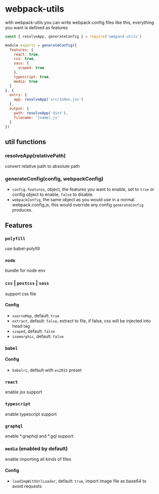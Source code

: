 # webpack-utils

with webpack-utils you can write webpack config files like this, everything you want is defined as features

```js
const { resolveApp, generateConfig } = require('webpack-utils')

module.exports = generateConfig({
  features: {
    react: true,
    css: true,
    sass: {
      scoped: true
    },
    typescript: true,
    media: true
  }
}, {
  entry: {
    app: resolveApp('src/index.jsx')
  },
  output: {
    path: resolveApp('dist'),
    filename: '[name].js'
  }
})
```

## util functions

### resolveApp(relativePath)

convert relative path to absolute path

### generateConfig(config, webpackConfig)

- `config.features`, object, the features you want to enable, set to `true` or config object to enable, `false` to disable.
- `webpackConfig`, the same object as you would use in a normal webpack.config.js, this would override any config `generateConfig` produces.

## Features

### `polyfill`

use babel-polyfill

### `node`

bundle for node env

### `css` | `postcss` | `sass`

support css file

#### Config

- `sourceMap`, default: `true`
- `extract`, default: `false`, extract to file, if false, css will be injected into head tag
- `scoped`, default: `false`
- `isomorphic`, default: `false`

### `babel`

#### Config

- `babelrc`, default with `es2015` preset

### `react`

enable jsx support

### `typescript`

enable typescript support

### `graphql`

enable *.graphql and *.gql support

### `media` (enabled by default)

enable importing all kinds of files

#### Config

- `loadImgWithUrlLoader`, default: `true`, import image file as base64 to avoid requests
